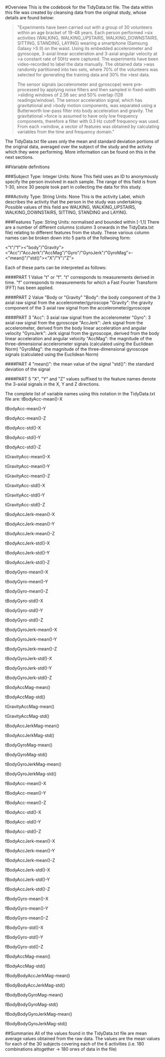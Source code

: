 #Overview
This is the codebook for the TidyData.txt file. The data within this file was created by cleansing data from the original study, whose details are found below:

>"Experiments have been carried out with a group of 30 volunteers within an age bracket of 19-48 years. Each person performed >six activities (WALKING, WALKING_UPSTAIRS, WALKING_DOWNSTAIRS, SITTING, STANDING, LAYING) wearing a smartphone (Samsung Galaxy >S II) on the waist. Using its embedded accelerometer and gyroscope, 3-axial linear acceleration and 3-axial angular velocity at >a constant rate of 50Hz were captured. The experiments have been video-recorded to label the data manually. The obtained data >was randomly partitioned into two sets, where 70% of the volunteers was selected for generating the training data and 30% the >test data. 
>
>The sensor signals (accelerometer and gyroscope) were pre-processed by applying noise filters and then sampled in fixed-width >sliding windows of 2.56 sec and 50% overlap (128 readings/window). The sensor acceleration signal, which has gravitational and >body motion components, was separated using a Butterworth low-pass filter into body acceleration and gravity. The gravitational >force is assumed to have only low frequency components, therefore a filter with 0.3 Hz cutoff frequency was used. From each >window, a vector of features was obtained by calculating variables from the time and frequency domain."

The TidyData.txt file uses only the mean and standard deviation portions of the original data, averaged over the subject of the study and the activity which they were performing. More information can be found on this in the next sections.

##Variable definitions

###Subject
Type: Integer
Units: None
This field uses an ID to anonymously specify the person involved in each sample.
The range of this field is from 1-30, since 30 people took part in collecting the data for this study.

###Activity
Type: String
Units: None
This is the activity Label, which describes the activity that the person in the study was undertaking.
Possible values of this field are WALKING, WALKING_UPSTAIRS, WALKING_DOWNSTAIRS, SITTING, STANDING and LAYING.

###Features
Type: String
Units: normalised and bounded within [-1,1]
There are a number of different columns (column 3 onwards in the TidyData.txt file) relating to different features from the study. These various column names can be broken down into 5 parts of the follwoing form:

<"t"/"f"><"body"/"Gravity"><"Acc"/"AccJerk"/"AccMag"/"Gyro"/"GyroJerk"/"GyroMag">-<"mean()"/"std()"><"X"/"Y"/"Z">

Each of these parts can be interpreted as follows:

####PART 1
Value "t" or "f". "t" corresponds to measurements derived in time. "f" corresponds to measurements for which a Fast Fourier Transform (FFT) has been applied.

####PART 2
Value "Body or "Gravity"
"Body": the body component of the 3 axial raw signal from the accelerometer/gyroscope
"Gravity": the gravity component of the 3 axial raw signal from the accelerometer/gyroscope

####PART 3
"Acc": 3 axial raw signal from the accelerometer
"Gyro": 3 axial raw signal from the gyroscope
"AccJerk": Jerk signal from the accelerometer, derived from the body linear acceleration and angular velocity
"GyroJerk": Jerk signal from the gyroscope, derived from the body linear acceleration and angular velocity
"AccMag": the magnitude of the three-dimensional accelerometer signals (calculated using the Euclidean Norm)
"GyroMag": the magnitude of the three-dimensional gyroscope signals (calculated using the Euclidean Norm)

####PART 4
"mean()": the mean value of the signal
"std()": the standard deviation of the signal

####PART 5
"X", "Y" and "Z" values suffixed to the feature names denote the 3-axial signals in the X, Y and Z directions.

The complete list of variable names using this notation in the TidyData.txt file are:
tBodyAcc-mean()-X

tBodyAcc-mean()-Y

tBodyAcc-mean()-Z

tBodyAcc-std()-X

tBodyAcc-std()-Y

tBodyAcc-std()-Z

tGravityAcc-mean()-X

tGravityAcc-mean()-Y

tGravityAcc-mean()-Z

tGravityAcc-std()-X

tGravityAcc-std()-Y

tGravityAcc-std()-Z

tBodyAccJerk-mean()-X

tBodyAccJerk-mean()-Y

tBodyAccJerk-mean()-Z

tBodyAccJerk-std()-X

tBodyAccJerk-std()-Y

tBodyAccJerk-std()-Z

tBodyGyro-mean()-X

tBodyGyro-mean()-Y

tBodyGyro-mean()-Z

tBodyGyro-std()-X

tBodyGyro-std()-Y

tBodyGyro-std()-Z

tBodyGyroJerk-mean()-X

tBodyGyroJerk-mean()-Y

tBodyGyroJerk-mean()-Z

tBodyGyroJerk-std()-X

tBodyGyroJerk-std()-Y

tBodyGyroJerk-std()-Z

tBodyAccMag-mean()

tBodyAccMag-std()

tGravityAccMag-mean()

tGravityAccMag-std()

tBodyAccJerkMag-mean()

tBodyAccJerkMag-std()

tBodyGyroMag-mean()

tBodyGyroMag-std()

tBodyGyroJerkMag-mean()

tBodyGyroJerkMag-std()

fBodyAcc-mean()-X

fBodyAcc-mean()-Y

fBodyAcc-mean()-Z

fBodyAcc-std()-X

fBodyAcc-std()-Y

fBodyAcc-std()-Z

fBodyAccJerk-mean()-X

fBodyAccJerk-mean()-Y

fBodyAccJerk-mean()-Z

fBodyAccJerk-std()-X

fBodyAccJerk-std()-Y

fBodyAccJerk-std()-Z

fBodyGyro-mean()-X

fBodyGyro-mean()-Y

fBodyGyro-mean()-Z

fBodyGyro-std()-X

fBodyGyro-std()-Y

fBodyGyro-std()-Z

fBodyAccMag-mean()

fBodyAccMag-std()

fBodyBodyAccJerkMag-mean()

fBodyBodyAccJerkMag-std()

fBodyBodyGyroMag-mean()

fBodyBodyGyroMag-std()

fBodyBodyGyroJerkMag-mean()

fBodyBodyGyroJerkMag-std()

##Summaries
All of the values found in the  TidyData.txt file are mean average values obtained from the raw data. The values are the mean values for each of the 30 subjects covering each of the 6 activities (i.e. 180 combinations altogether -> 180 orws of data in the file)

